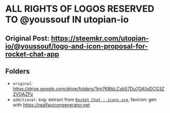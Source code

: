 # ALL RIGHTS OF LOGOS RESERVED TO @youssouf IN utopian-io

## Original Post: https://steemkr.com/utopian-io/@youssouf/logo-and-icon-proposal-for-rocket-chat-app

## Folders
* `original`: https://drive.google.com/drive/folders/1tm768lbLCsb57Du7OA1oDCG3Z2VOAZPz
* `additional`: svg: extract from [`Rocket Chat - icons.svg`](original/Rocket%20Chat%20-%20icons.svg), favicon: gen with https://realfavicongenerator.net
